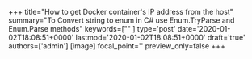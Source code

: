 +++
title="How to get Docker container's IP address from the host"
summary="To Convert string to enum in C# use Enum.TryParse and Enum.Parse methods"
keywords=[""
]
type='post'
date='2020-01-02T18:08:51+0000'
lastmod='2020-01-02T18:08:51+0000'
draft='true'
authors=['admin']
[image]
focal_point=''
preview_only=false
+++

